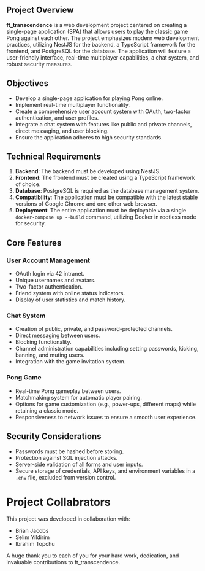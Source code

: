 ## Project Overview

**ft_transcendence** is a web development project centered on creating a single-page application (SPA) that allows users to play the classic game Pong against each other. The project emphasizes modern web development practices, utilizing NestJS for the backend, a TypeScript framework for the frontend, and PostgreSQL for the database. The application will feature a user-friendly interface, real-time multiplayer capabilities, a chat system, and robust security measures.

## Objectives
- Develop a single-page application for playing Pong online.
- Implement real-time multiplayer functionality.
- Create a comprehensive user account system with OAuth, two-factor authentication, and user profiles.
- Integrate a chat system with features like public and private channels, direct messaging, and user blocking.
- Ensure the application adheres to high security standards.

## Technical Requirements
1. **Backend**: The backend must be developed using NestJS.
2. **Frontend**: The frontend must be created using a TypeScript framework of choice.
3. **Database**: PostgreSQL is required as the database management system.
4. **Compatibility**: The application must be compatible with the latest stable versions of Google Chrome and one other web browser.
5. **Deployment**: The entire application must be deployable via a single `docker-compose up --build` command, utilizing Docker in rootless mode for security.

## Core Features
### User Account Management
- OAuth login via 42 intranet.
- Unique usernames and avatars.
- Two-factor authentication.
- Friend system with online status indicators.
- Display of user statistics and match history.

### Chat System
- Creation of public, private, and password-protected channels.
- Direct messaging between users.
- Blocking functionality.
- Channel administration capabilities including setting passwords, kicking, banning, and muting users.
- Integration with the game invitation system.

### Pong Game
- Real-time Pong gameplay between users.
- Matchmaking system for automatic player pairing.
- Options for game customization (e.g., power-ups, different maps) while retaining a classic mode.
- Responsiveness to network issues to ensure a smooth user experience.

## Security Considerations
- Passwords must be hashed before storing.
- Protection against SQL injection attacks.
- Server-side validation of all forms and user inputs.
- Secure storage of credentials, API keys, and environment variables in a `.env` file, excluded from version control.

# Project Collabrators
This project was developed in collaboration with:

- Brian Jacobs
- Selim Yildirim
- Ibrahim Topchu

A huge thank you to each of you for your hard work, dedication, and invaluable contributions to ft_transcendence.